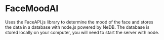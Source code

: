 # FaceMoodAI
Uses the FaceAPI.js library to determine the mood of the face and stores the data in a database with node.js powered by NeDB. The database is stored locally on your computer, you will need to start the server with node.
